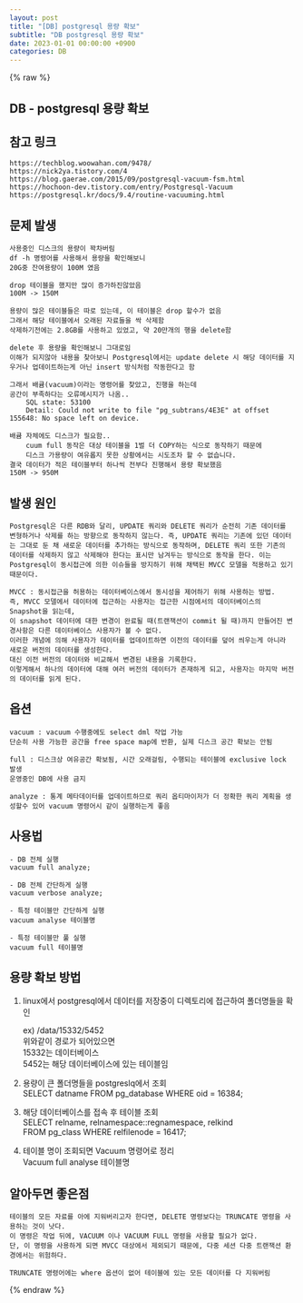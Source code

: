 ```yaml
---
layout: post
title: "[DB] postgresql 용량 확보"
subtitle: "DB postgresql 용량 확보"
date: 2023-01-01 00:00:00 +0900
categories: DB
---
```

{% raw %}
## DB - postgresql 용량 확보  
  
## 참고 링크  
	https://techblog.woowahan.com/9478/  
	https://nick2ya.tistory.com/4  
	https://blog.gaerae.com/2015/09/postgresql-vacuum-fsm.html  
	https://hochoon-dev.tistory.com/entry/Postgresql-Vacuum  
	https://postgresql.kr/docs/9.4/routine-vacuuming.html  
  
## 문제 발생  
	사용중인 디스크의 용량이 꽉차버림  
	df -h 명령어를 사용해서 용량을 확인해보니  
	20G중 잔여용량이 100M 였음  
  
	drop 테이블을 했지만 많이 증가하진않았음  
	100M -> 150M  
  
	용량이 많은 테이블들은 따로 있는데, 이 테이블은 drop 할수가 없음  
	그래서 해당 테이블에서 오래된 자료들을 싹 삭제함  
	삭제하기전에는 2.8GB를 사용하고 있었고, 약 20만개의 행을 delete함  
  
	delete 후 용량을 확인해보니 그대로임  
	이해가 되지않아 내용을 찾아보니 Postgresql에서는 update delete 시 해당 데이터를 지우거나 업데이트하는게 아닌 insert 방식처럼 작동한다고 함  
  
	그래서 배큠(vacuum)이라는 명령어를 찾았고, 진행을 하는데  
	공간이 부족하다는 오류메시지가 나옴..  
		SQL state: 53100  
		Detail: Could not write to file "pg_subtrans/4E3E" at offset 155648: No space left on device.  
  
	배큠 자체에도 디스크가 필요함..  
		cuum full 동작은 대상 테이블을 1벌 더 COPY하는 식으로 동작하기 때문에  
		디스크 가용량이 여유롭지 못한 상황에서는 시도조차 할 수 없습니다.  
	결국 데이터가 적은 테이블부터 하나씩 전부다 진행해서 용량 확보했음  
	150M -> 950M  
  
## 발생 원인  
	Postgresql은 다른 RDB와 달리, UPDATE 쿼리와 DELETE 쿼리가 순전히 기존 데이터를 변형하거나 삭제를 하는 방향으로 동작하지 않는다. 즉, UPDATE 쿼리는 기존에 있던 데이터는 그대로 둔 채 새로운 데이터를 추가하는 방식으로 동작하며, DELETE 쿼리 또한 기존의 데이터를 삭제하지 않고 삭제해야 한다는 표시만 남겨두는 방식으로 동작을 한다. 이는 Postgresql이 동시접근에 의한 이슈들을 방지하기 위해 채택된 MVCC 모델을 적용하고 있기 때문이다.  
  
	MVCC : 동시접근을 허용하는 데이터베이스에서 동시성을 제어하기 위해 사용하는 방법.  
	즉, MVCC 모델에서 데이터에 접근하는 사용자는 접근한 시점에서의 데이터베이스의 Snapshot을 읽는데,  
	이 snapshot 데이터에 대한 변경이 완료될 때(트랜잭션이 commit 될 때)까지 만들어진 변경사항은 다른 데이터베이스 사용자가 볼 수 없다.  
	이러한 개념에 의해 사용자가 데이터를 업데이트하면 이전의 데이터를 덮어 씌우는게 아니라 새로운 버전의 데이터를 생성한다.  
	대신 이전 버전의 데이터와 비교해서 변경된 내용을 기록한다.  
	이렇게해서 하나의 데이터에 대해 여러 버전의 데이터가 존재하게 되고, 사용자는 마지막 버전의 데이터를 읽게 된다.  
  
## 옵션  
	vacuum : vacuum 수행중에도 select dml 작업 가능  
	단순히 사용 가능한 공간을 free space map에 반환, 실제 디스크 공간 확보는 안됨  
  
	full : 디스크상 여유공간 확보됨, 시간 오래걸림, 수행되는 테이블에 exclusive lock 발생  
	운영중인 DB에 사용 금지  
  
	analyze : 통계 메타데이터를 업데이트하므로 쿼리 옵티마이저가 더 정확한 쿼리 계획을 생성할수 있어 vacuum 명령어시 같이 실행하는게 좋음  
  
## 사용법  
	- DB 전체 실행  
	vacuum full analyze;  
  
	- DB 전체 간단하게 실행  
	vacuum verbose analyze;  
  
	- 특정 테이블만 간단하게 실행  
	vacuum analyse 테이블명  
  
	- 특정 테이블만 풀 실행  
	vacuum full 테이블명  
  
## 용량 확보 방법  
1. linux에서 postgresql에서 데이터를 저장중이 디렉토리에 접근하여 폴더명들을 확인  
  
	ex) /data/15332/5452  
		위와같이 경로가 되어있으면  
		15332는 데이터베이스  
		5452는 해당 데이터베이스에 있는 테이블임  
  
2. 용량이 큰 폴더명들을 postgreslq에서 조회  
	SELECT datname FROM pg_database WHERE oid = 16384;  
  
3. 해당 데이터베이스를 접속 후 테이블 조회  
	SELECT relname, relnamespace::regnamespace, relkind  
	FROM pg_class WHERE relfilenode = 16417;  
  
4. 테이블 명이 조회되면 Vacuum  명령어로 정리  
	Vacuum full analyse 테이블명  
  
## 알아두면 좋은점  
	테이블의 모든 자료를 아에 지워버리고자 한다면, DELETE 명령보다는 TRUNCATE 명령을 사용하는 것이 낫다.  
	이 명령은 작업 뒤에, VACUUM 이나 VACUUM FULL 명령을 사용할 필요가 없다.  
	단, 이 명령을 사용하게 되면 MVCC 대상에서 제외되기 때문에, 다중 세션 다중 트랜잭션 환경에서는 위험하다.  
  
	TRUNCATE 명령어에는 where 옵션이 없어 테이블에 있는 모든 데이터를 다 지워버림  

{% endraw %}
